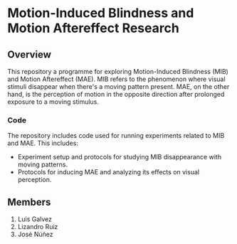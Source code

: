 # Motion-Induced Blindness and Motion Aftereffect Research

## Overview

This repository a programme for exploring Motion-Induced Blindness (MIB) and Motion Aftereffect (MAE). MIB refers to the phenomenon where visual stimuli disappear when there's a moving pattern present. MAE, on the other hand, is the perception of motion in the opposite direction after prolonged exposure to a moving stimulus.

### Code

The repository includes code used for running experiments related to MIB and MAE. This includes:

- Experiment setup and protocols for studying MIB disappearance with moving patterns.
- Protocols for inducing MAE and analyzing its effects on visual perception.

## Members

1. Luis Galvez
2. Lizandro Ruiz
3. José Núñez